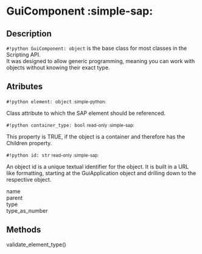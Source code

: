 # GuiComponent :simple-sap:

## Description

`#!python GuiComponent: object` is the base class for most classes in the Scripting API.  
It was designed to allow generic programming, meaning you can work with objects without knowing
their exact type.

## Atributes

`#!python element: object` <small>:simple-python:</small>

Class attribute to which the SAP element should be referenced.

`#!python container_type: bool` <small>read-only :simple-sap:</small>

This property is TRUE, if the object is a container and therefore has the Children property.

`#!python id: str` <small>read-only :simple-sap:</small>

An object id is a unique textual identifier for the object. It is built in a URL like formatting, starting at the GuiApplication object and drilling down to the respective object.

name  
parent  
type  
type_as_number

## Methods

validate_element_type()
